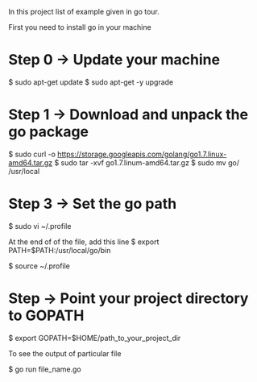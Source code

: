 In this project list of example given in go tour.

First you need to install go in your machine

# Step 0 -> Update your machine

$ sudo apt-get update
$ sudo apt-get -y upgrade

# Step 1 -> Download and unpack the go package

$ sudo curl -o https://storage.googleapis.com/golang/go1.7.linux-amd64.tar.gz
$ sudo tar -xvf go1.7.linum-amd64.tar.gz
$ sudo mv go/ /usr/local


# Step 3 -> Set the go path

$ sudo vi ~/.profile

At the end of of the file, add this line
$ export PATH=$PATH:/usr/local/go/bin

$ source ~/.profile

# Step -> Point your project directory to GOPATH

$ export GOPATH=$HOME/path_to_your_project_dir


To see the output of particular file

$ go run file_name.go
